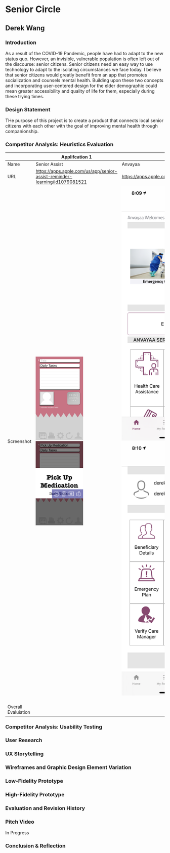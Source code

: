 # Senior Circle

## Derek Wang

### Introduction

As a result of the COVID-19 Pandemic, people have had to adapt to the new status quo. However, an invisible, vulnerable population is often left out of the discourse: senior citizens. Senior citizens need an easy way to use technology to adapt to the isolating circumstances we face today. I believe that senior citizens would greatly benefit from an app that promotes socialization and counsels mental health. Building upon these two concepts and incorporating user-centered design for the elder demographic could mean greater accessibility and quality of life for them, especially during these trying times.

### Design Statement

THe purpose of this project is to create a product that connects local senior citizens with each other with the goal of improving mental health through companionship.

### Competitor Analysis: Heuristics Evaluation


|      | Applifcation 1| Application 2 |
|--------|------------| ------- |
| Name      | Senior Assist | Anvayaa | 
| URL      | https://apps.apple.com/us/app/senior-assist-reminder-learning/id1079081521 | https://apps.apple.com/us/app/anvayaa/id1123534017
| Screenshot | <img src="/Images/Senior%20Assist%20Homepage.jpg" width="150" /> <img src="/Images/Senior%20Assist%20Print%20Function.jpg" width="150" /> <br /> | <img src="/Images/Anvayaa%20Homepage.PNG" width="400" /> <img src="/Images/Anvayaa%20Profile%20Page.PNG" width="400" /> |
</p> |
| Overall Evaluiation |        | 


### Competitor Analysis: Usability Testing

### User Research

### UX Storytelling

### Wireframes and Graphic Design Element Variation

### Low-Fidelity Prototype

### High-Fidelity Prototype

### Evaluation and Revision History

### Pitch Video

In Progress

### Conclusion & Reflection
